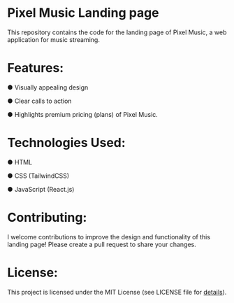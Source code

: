 # Pixel Music Landing page

This repository contains the code for the landing page of Pixel Music, a web application for music streaming.

# Features:

● Visually appealing design

● Clear calls to action

● Highlights premium pricing (plans) of Pixel Music.


# Technologies Used:

● HTML

● CSS (TailwindCSS)

● JavaScript (React.js)

# Contributing:

I welcome contributions to improve the design and functionality of this landing page! Please create a pull request to share your changes.

# License:

This project is licensed under the MIT License (see LICENSE file for [details](https://mit-license.org/)).
